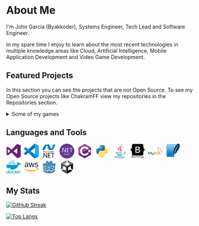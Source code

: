 # About Me

I'm John Garcia (Byakkoder), Systems Engineer, Tech Lead and Software Engineer.

In my spare time I enjoy to learn about the most recent technologies in multiple knowledge areas like Cloud, Artificial Intelligence, Mobile Application Development and Video Game Development.

## Featured Projects

In this section you can see the projects that are not Open Source. To see my Open Source projects like ChakramFF view my repositories in the Repositories section.

<details>
  <summary>Some of my games</summary>
  <p>Next, you can explore some of the games that I have designed and developed as a hobbie (the games listed are not open source). The assets (3D models, music, sounds and 2D images) was created by others and was acquired through the Unity Asset Store.</p>
  <p><strong>Note: </strong>To see and download a game click the game name.</p>
  <table>
    <tr>
      <td><strong><a href="https://gamejolt.com/games/zombieweapon/374612" target="_blank">Zombie Weapon</a></strong></td>
      <td><p>Isometric 3D shooter game for PC inspired on classic zombie games and movies, made with Unity.</p></td>
    </tr>
    <tr>
      <td><strong><a href="https://play.google.com/store/apps/details?id=com.BaihuTechnologies.IronMaze" target="_blank">Iron Maze</a></strong></td>
      <td><p>3D third person (hack and slash) game for Android with mazes that are generated procedurally (roguelike), made with Unity.</p></td>
    </tr>
    <tr>
      <td><strong><a href="https://play.google.com/store/apps/details?id=com.baihutechnologies.sentinel" target="_blank">Sentinel Space Shooter Arcade</a></strong></td>
      <td><p>3D space shooter game for Android inspired on classic sci-fi games and movies, made with Unity.</p></td>
    </tr>
    <tr>
      <td><strong><a href="https://play.google.com/store/apps/details?id=com.BaihuTechnologies.TheHardRider" target="_blank">The Hard Rider</a></strong></td>
      <td><p>A simple 3D racing game for Android inspired on multiple mobile racing games, made with Unity.</p></td>
    </tr>
  </table>
</details>

## Languages and Tools

<div>
  <img src="https://github.com/devicons/devicon/blob/master/icons/visualstudio/visualstudio-plain.svg" title="Visual Studio" alt="Visual Studio" width="40" height="40"/>&nbsp;
  <img src="https://github.com/devicons/devicon/blob/master/icons/vscode/vscode-original.svg" title="VS Code" alt="VS Code" width="40" height="40"/>&nbsp;
  <img src="https://github.com/devicons/devicon/blob/master/icons/dot-net/dot-net-original-wordmark.svg" title="DotNet" alt="DotNet" width="40" height="40"/>&nbsp;
  <img src="https://github.com/devicons/devicon/blob/master/icons/dotnetcore/dotnetcore-original.svg" title="DotNet Core" alt="DotNet Core" width="40" height="40"/>&nbsp;
  <img src="https://github.com/devicons/devicon/blob/master/icons/csharp/csharp-original.svg" title="CSharp" alt="CSharp" width="40" height="40"/>&nbsp;
  <img src="https://github.com/devicons/devicon/blob/master/icons/python/python-original.svg" title="Python" alt="Python" width="40" height="40"/>&nbsp;
  <img src="https://github.com/devicons/devicon/blob/master/icons/java/java-original.svg" title="Java" alt="Java" width="40" height="40"/>&nbsp;
  <img src="https://github.com/devicons/devicon/blob/master/icons/bootstrap/bootstrap-plain-wordmark.svg" title="Bootstrap" alt="Bootstrap" width="40" height="40"/>&nbsp;
  <img src="https://github.com/devicons/devicon/blob/master/icons/mysql/mysql-original-wordmark.svg" title="MySQL" alt="MySQL" width="40" height="40"/>&nbsp;
  <img src="https://github.com/devicons/devicon/blob/master/icons/sqlite/sqlite-original.svg" title="SQLite" alt="SQLite" width="40" height="40"/>&nbsp;
  <img src="https://github.com/devicons/devicon/blob/master/icons/docker/docker-plain-wordmark.svg" title="Docker" alt="Docker" width="40" height="40"/>&nbsp;
  <img src="https://github.com/devicons/devicon/blob/master/icons/amazonwebservices/amazonwebservices-original-wordmark.svg" title="AWS" alt="AWS" width="40" height="40"/>&nbsp;
  <img src="https://github.com/devicons/devicon/blob/master/icons/godot/godot-original.svg" title="Godot" alt="Godot" width="40" height="40"/>&nbsp;
  <img src="https://github.com/devicons/devicon/blob/master/icons/unity/unity-original.svg" title="Unity" alt="Unity" width="40" height="40"/>
</div>

## My Stats

[![GitHub Streak](http://github-readme-streak-stats.herokuapp.com?user=byakkoder&theme=prussian)](https://git.io/streak-stats)

[![Top Langs](https://github-readme-stats.vercel.app/api/top-langs/?username=byakkoder&layout=compact&theme=prussian)](https://github.com/anuraghazra/github-readme-stats)
